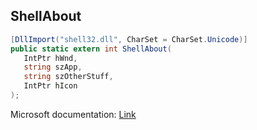 ## ShellAbout

```csharp
[DllImport("shell32.dll", CharSet = CharSet.Unicode)]
public static extern int ShellAbout(
   IntPtr hWnd,
   string szApp,
   string szOtherStuff,
   IntPtr hIcon
);
```

Microsoft documentation: [Link](https://docs.microsoft.com/en-us/windows/win32/api/shellapi/nf-shellapi-shellaboutw)
